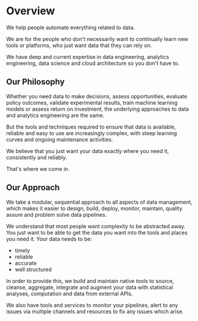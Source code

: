 # Overview
We help people automate everything related to data.  

We are for the people who don't necessarily want to continually learn new tools or platforms, who just want data that they can rely on. 

We have deep and current expertise in data engineering, analytics engineering, data science and cloud architecture so you don't have to.

## Our Philosophy
Whether you need data to make decisions, assess opportunities, evaluate policy outcomes, validate experimental results, train machine learning models or assess return on investment, the underlying approaches to data and analytics engineering are the same.  

But the tools and techniques required to ensure that data is available, reliable and easy to use are increasingly complex, with steep learning curves and ongoing maintenance activities.

We believe that you just want your data exactly where you need it, consistently and reliably.

That's where we come in.

## Our Approach
We take a modular, sequential approach to all aspects of data management, which makes it easier to design, build, deploy, monitor, maintain, quality assure and problem solve data pipelines.

We understand that most people want complexity to be abstracted away.  You just want to be able to get the data you want into the tools and places you need it.  Your data needs to be:

* timely
* reliable
* accurate
* well structured

In order to provide this, we build and maintain native tools to source, cleanse, aggregate, integrate and augment your data with statistical analyses, computation and data from external APIs.
 
We also have tools and services to monitor your pipelines, alert to any issues via multiple channels and resources to fix any issues which arise.      